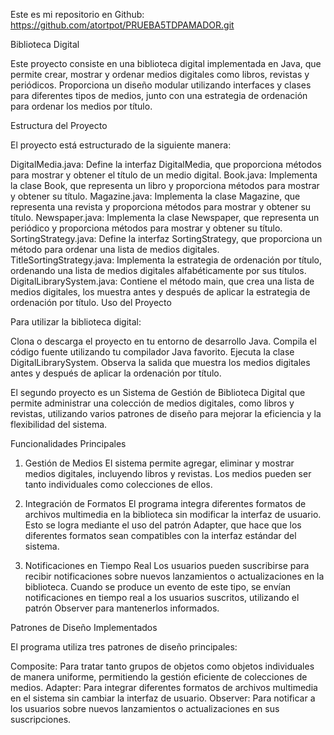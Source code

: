 Este es mi repositorio en Github: https://github.com/atortpot/PRUEBA5TDPAMADOR.git

Biblioteca Digital

Este proyecto consiste en una biblioteca digital implementada en Java, que permite crear, mostrar y ordenar medios digitales como libros, revistas y periódicos. Proporciona un diseño modular utilizando interfaces y clases para diferentes tipos de medios, junto con una estrategia de ordenación para ordenar los medios por título.

Estructura del Proyecto

El proyecto está estructurado de la siguiente manera:

DigitalMedia.java: Define la interfaz DigitalMedia, que proporciona métodos para mostrar y obtener el título de un medio digital.
Book.java: Implementa la clase Book, que representa un libro y proporciona métodos para mostrar y obtener su título.
Magazine.java: Implementa la clase Magazine, que representa una revista y proporciona métodos para mostrar y obtener su título.
Newspaper.java: Implementa la clase Newspaper, que representa un periódico y proporciona métodos para mostrar y obtener su título.
SortingStrategy.java: Define la interfaz SortingStrategy, que proporciona un método para ordenar una lista de medios digitales.
TitleSortingStrategy.java: Implementa la estrategia de ordenación por título, ordenando una lista de medios digitales alfabéticamente por sus títulos.
DigitalLibrarySystem.java: Contiene el método main, que crea una lista de medios digitales, los muestra antes y después de aplicar la estrategia de ordenación por título.
Uso del Proyecto

Para utilizar la biblioteca digital:

Clona o descarga el proyecto en tu entorno de desarrollo Java.
Compila el código fuente utilizando tu compilador Java favorito.
Ejecuta la clase DigitalLibrarySystem.
Observa la salida que muestra los medios digitales antes y después de aplicar la ordenación por título.

El segundo proyecto es un Sistema de Gestión de Biblioteca Digital que permite administrar una colección de medios digitales, como libros y revistas, utilizando varios patrones de diseño para mejorar la eficiencia y la flexibilidad del sistema.

Funcionalidades Principales

1. Gestión de Medios
El sistema permite agregar, eliminar y mostrar medios digitales, incluyendo libros y revistas. Los medios pueden ser tanto individuales como colecciones de ellos.

2. Integración de Formatos
El programa integra diferentes formatos de archivos multimedia en la biblioteca sin modificar la interfaz de usuario. Esto se logra mediante el uso del patrón Adapter, que hace que los diferentes formatos sean compatibles con la interfaz estándar del sistema.

3. Notificaciones en Tiempo Real
Los usuarios pueden suscribirse para recibir notificaciones sobre nuevos lanzamientos o actualizaciones en la biblioteca. Cuando se produce un evento de este tipo, se envían notificaciones en tiempo real a los usuarios suscritos, utilizando el patrón Observer para mantenerlos informados.

Patrones de Diseño Implementados

El programa utiliza tres patrones de diseño principales:

Composite: Para tratar tanto grupos de objetos como objetos individuales de manera uniforme, permitiendo la gestión eficiente de colecciones de medios.
Adapter: Para integrar diferentes formatos de archivos multimedia en el sistema sin cambiar la interfaz de usuario.
Observer: Para notificar a los usuarios sobre nuevos lanzamientos o actualizaciones en sus suscripciones.


